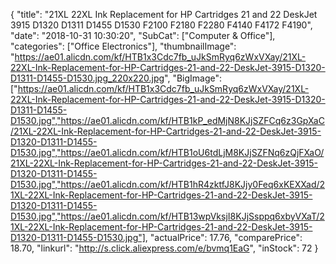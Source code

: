 {
	"title": "21XL 22XL Ink Replacement for HP Cartridges 21 and 22 DeskJet 3915 D1320 D1311 D1455 D1530 F2100 F2180 F2280 F4140 F4172 F4190",
	"date": "2018-10-31 10:30:20",
	"SubCat": ["Computer & Office"],
	"categories": ["Office Electronics"],
	"thumbnailImage": "https://ae01.alicdn.com/kf/HTB1x3Cdc7fb_uJkSmRyq6zWxVXay/21XL-22XL-Ink-Replacement-for-HP-Cartridges-21-and-22-DeskJet-3915-D1320-D1311-D1455-D1530.jpg_220x220.jpg",
	"BigImage": ["https://ae01.alicdn.com/kf/HTB1x3Cdc7fb_uJkSmRyq6zWxVXay/21XL-22XL-Ink-Replacement-for-HP-Cartridges-21-and-22-DeskJet-3915-D1320-D1311-D1455-D1530.jpg","https://ae01.alicdn.com/kf/HTB1kP_edMjN8KJjSZFCq6z3GpXaC/21XL-22XL-Ink-Replacement-for-HP-Cartridges-21-and-22-DeskJet-3915-D1320-D1311-D1455-D1530.jpg","https://ae01.alicdn.com/kf/HTB1oU6tdLjM8KJjSZFNq6zQjFXaO/21XL-22XL-Ink-Replacement-for-HP-Cartridges-21-and-22-DeskJet-3915-D1320-D1311-D1455-D1530.jpg","https://ae01.alicdn.com/kf/HTB1hR4zktfJ8KJjy0Feq6xKEXXad/21XL-22XL-Ink-Replacement-for-HP-Cartridges-21-and-22-DeskJet-3915-D1320-D1311-D1455-D1530.jpg","https://ae01.alicdn.com/kf/HTB13wpVksjI8KJjSsppq6xbyVXaT/21XL-22XL-Ink-Replacement-for-HP-Cartridges-21-and-22-DeskJet-3915-D1320-D1311-D1455-D1530.jpg"],
	"actualPrice": 17.76,
	"comparePrice": 18.70,
	"linkurl": "http://s.click.aliexpress.com/e/bvmq1EaG",
	"inStock": 72
}
